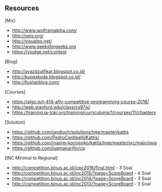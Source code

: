 ## Resources

[Mix]
* http://www.wolframalpha.com/
* http://oeis.org/
* http://visualgo.net/
* http://www.geeksforgeeks.org
* https://vjudge.net/contest

[Blog]
* http://ayazdzulfikar.blogspot.co.id/
* http://kupaskode.blogspot.co.id/
* http://fusharblog.com/

[Courses]
* https://algo.is/t-414-aflv-competitive-programming-course-2016/
* http://web.stanford.edu/class/cs97si/
* https://training.ia-toki.org/training/curriculums/1/courses/11/chapters

[Solution]
- https://github.com/iandioch/solutions/tree/master/kattis
- https://github.com/PedroContipelli/Kattis/
- https://github.com/maxim-kornienko/kattis/tree/master/src/main/java
- https://github.com/luqmanarifin/cp

[INC Minimal to Regional]
- http://competition.binus.ac.id/icpc2016/final.html - 3 Soal
- http://competition.binus.ac.id/inc2015/?page=ScoreBoard - 4 Soal
- http://competition.binus.ac.id/inc2014/?page=ScoreBoard - 3 Soal
- http://competition.binus.ac.id/inc2013/?page=ScoreBoard - 3 Soal

